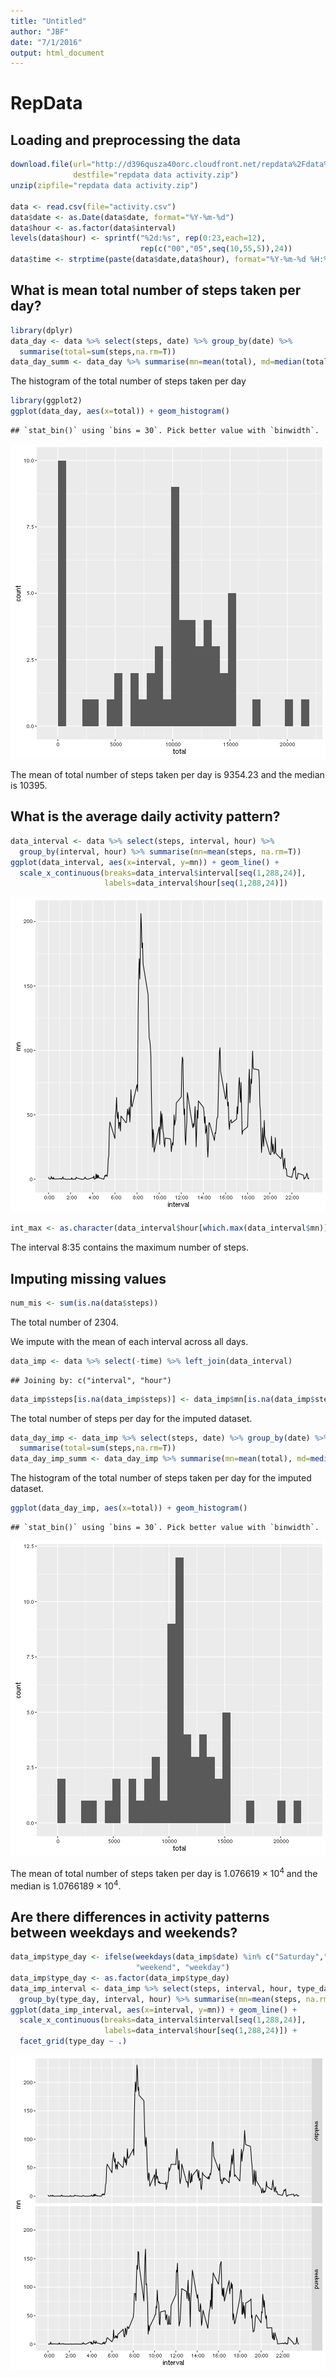 ```yaml
---
title: "Untitled"
author: "JBF"
date: "7/1/2016"
output: html_document
---
```


# RepData

## Loading and preprocessing the data

```r
download.file(url="http://d396qusza40orc.cloudfront.net/repdata%2Fdata%2Factivity.zip",
              destfile="repdata data activity.zip")
unzip(zipfile="repdata data activity.zip")

data <- read.csv(file="activity.csv")
data$date <- as.Date(data$date, format="%Y-%m-%d")
data$hour <- as.factor(data$interval)
levels(data$hour) <- sprintf("%2d:%s", rep(0:23,each=12), 
                             rep(c("00","05",seq(10,55,5)),24))
data$time <- strptime(paste(data$date,data$hour), format="%Y-%m-%d %H:%M")
```

## What is mean total number of steps taken per day?

```r
library(dplyr)
data_day <- data %>% select(steps, date) %>% group_by(date) %>%
  summarise(total=sum(steps,na.rm=T))
data_day_summ <- data_day %>% summarise(mn=mean(total), md=median(total))
```

The histogram of the total number of steps taken per day

```r
library(ggplot2)
ggplot(data_day, aes(x=total)) + geom_histogram()
```

```
## `stat_bin()` using `bins = 30`. Pick better value with `binwidth`.
```

![plot of chunk unnamed-chunk-3](figure/unnamed-chunk-3-1.png) 

The mean of total number of steps taken per day is 9354.23 and the median is 10395.

## What is the average daily activity pattern?

```r
data_interval <- data %>% select(steps, interval, hour) %>% 
  group_by(interval, hour) %>% summarise(mn=mean(steps, na.rm=T))
ggplot(data_interval, aes(x=interval, y=mn)) + geom_line() + 
  scale_x_continuous(breaks=data_interval$interval[seq(1,288,24)],
                     labels=data_interval$hour[seq(1,288,24)])
```

![plot of chunk unnamed-chunk-4](figure/unnamed-chunk-4-1.png) 

```r
int_max <- as.character(data_interval$hour[which.max(data_interval$mn)])
```

The interval  8:35 contains the maximum number of steps.

## Imputing missing values

```r
num_mis <- sum(is.na(data$steps))
```
The total number of 2304.

We impute with the mean of each interval across all days.

```r
data_imp <- data %>% select(-time) %>% left_join(data_interval)
```

```
## Joining by: c("interval", "hour")
```

```r
data_imp$steps[is.na(data_imp$steps)] <- data_imp$mn[is.na(data_imp$steps)]
```

The total number of steps per day for the imputed dataset.

```r
data_day_imp <- data_imp %>% select(steps, date) %>% group_by(date) %>%
  summarise(total=sum(steps,na.rm=T))
data_day_imp_summ <- data_day_imp %>% summarise(mn=mean(total), md=median(total))
```

The histogram of the total number of steps taken per day for the imputed dataset.

```r
ggplot(data_day_imp, aes(x=total)) + geom_histogram()
```

```
## `stat_bin()` using `bins = 30`. Pick better value with `binwidth`.
```

![plot of chunk unnamed-chunk-8](figure/unnamed-chunk-8-1.png) 

The mean of total number of steps taken per day is 1.076619 &times; 10<sup>4</sup> and the median is 1.0766189 &times; 10<sup>4</sup>.

## Are there differences in activity patterns between weekdays and weekends?

```r
data_imp$type_day <- ifelse(weekdays(data_imp$date) %in% c("Saturday","Sunday"),
                            "weekend", "weekday")
data_imp$type_day <- as.factor(data_imp$type_day)
data_imp_interval <- data_imp %>% select(steps, interval, hour, type_day) %>% 
  group_by(type_day, interval, hour) %>% summarise(mn=mean(steps, na.rm=T))
ggplot(data_imp_interval, aes(x=interval, y=mn)) + geom_line() + 
  scale_x_continuous(breaks=data_interval$interval[seq(1,288,24)],
                     labels=data_interval$hour[seq(1,288,24)]) +
  facet_grid(type_day ~ .)
```

![plot of chunk unnamed-chunk-9](figure/unnamed-chunk-9-1.png) 

